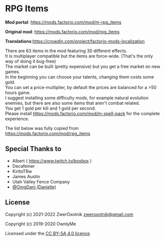 RPG Items
=========

**Mod portal**: https://mods.factorio.com/mod/m-rpg_items

**Original mod**: https://mods.factorio.com/mod/rpg_items

**Translations**:https://crowdin.com/project/factorio-mods-localization

There are 63 items in the mod featuring 30 different effects.\
It is multiplayer compatible but the items are force-wide. (That's the only way of doing it bug-free)\
The market can be built (pretty expensive) but you get a free market on new games.\
In the beginning you can choose your talents, changing them costs some gold.\
You can set a price-multiplier, by default the prices are balanced for a >50 hours game.\
I suggest installing some difficulty mods, for example natural evolution enemies, but there are also some items that aren't combat related.\
You get 1 gold per kill and 1 gold per second.\
Please install https://mods.factorio.com/mod/m-spell-pack for the complete experience.

The list below was fully copied from https://mods.factorio.com/mod/rpg_items

Special Thanks to
-----------------

- Albert ( https://www.twitch.tv/boxbox )
- Decafeiner
- KiritoTRw
- James Austin
- Utah Valley Fence Company
- [@OmgDani (Danielle)](https://github.com/OmgDani)

License
-------

Copyright (c) 2021-2022 ZwerOxotnik <zweroxotnik@gmail.com>

Copyright (c) 2019-2020 OwnlyMe

Licensed under the [CC BY-SA 4.0 licence](https://creativecommons.org/licenses/by-sa/4.0/).

